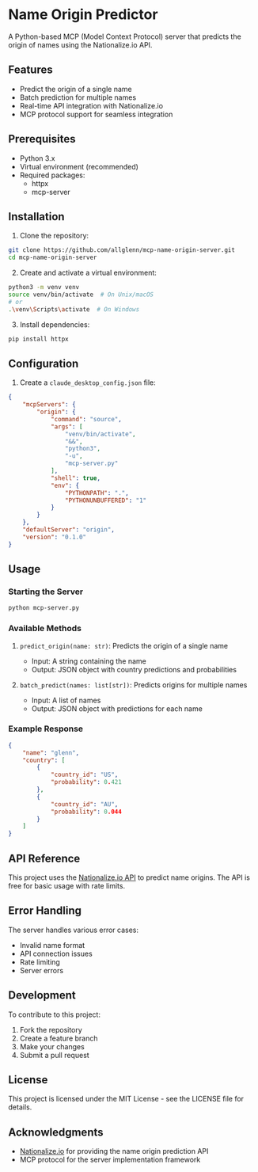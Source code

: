 # Name Origin Predictor

A Python-based MCP (Model Context Protocol) server that predicts the origin of names using the Nationalize.io API.

## Features

- Predict the origin of a single name
- Batch prediction for multiple names
- Real-time API integration with Nationalize.io
- MCP protocol support for seamless integration

## Prerequisites

- Python 3.x
- Virtual environment (recommended)
- Required packages:
  - httpx
  - mcp-server

## Installation

1. Clone the repository:
```bash
git clone https://github.com/allglenn/mcp-name-origin-server.git
cd mcp-name-origin-server
```

2. Create and activate a virtual environment:
```bash
python3 -m venv venv
source venv/bin/activate  # On Unix/macOS
# or
.\venv\Scripts\activate  # On Windows
```

3. Install dependencies:
```bash
pip install httpx
```

## Configuration

1. Create a `claude_desktop_config.json` file:
```json
{
    "mcpServers": {
        "origin": {
            "command": "source",
            "args": [
                "venv/bin/activate",
                "&&",
                "python3",
                "-u",
                "mcp-server.py"
            ],
            "shell": true,
            "env": {
                "PYTHONPATH": ".",
                "PYTHONUNBUFFERED": "1"
            }
        }
    },
    "defaultServer": "origin",
    "version": "0.1.0"
}
```

## Usage

### Starting the Server

```bash
python mcp-server.py
```

### Available Methods

1. `predict_origin(name: str)`: Predicts the origin of a single name
   - Input: A string containing the name
   - Output: JSON object with country predictions and probabilities

2. `batch_predict(names: list[str])`: Predicts origins for multiple names
   - Input: A list of names
   - Output: JSON object with predictions for each name

### Example Response

```json
{
    "name": "glenn",
    "country": [
        {
            "country_id": "US",
            "probability": 0.421
        },
        {
            "country_id": "AU",
            "probability": 0.044
        }
    ]
}
```

## API Reference

This project uses the [Nationalize.io API](https://nationalize.io/) to predict name origins. The API is free for basic usage with rate limits.

## Error Handling

The server handles various error cases:
- Invalid name format
- API connection issues
- Rate limiting
- Server errors

## Development

To contribute to this project:

1. Fork the repository
2. Create a feature branch
3. Make your changes
4. Submit a pull request

## License

This project is licensed under the MIT License - see the LICENSE file for details.

## Acknowledgments

- [Nationalize.io](https://nationalize.io/) for providing the name origin prediction API
- MCP protocol for the server implementation framework
